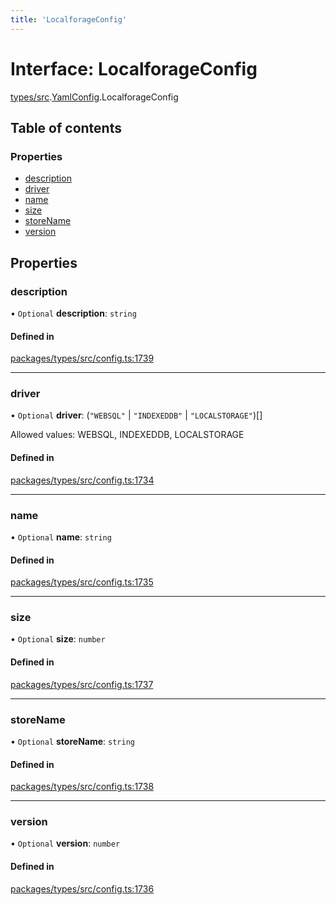 ```yaml
---
title: 'LocalforageConfig'
---
```


# Interface: LocalforageConfig

[types/src](../modules/types_src).[YamlConfig](../modules/types_src.YamlConfig).LocalforageConfig

## Table of contents

### Properties

- [description](types_src.YamlConfig.LocalforageConfig#description)
- [driver](types_src.YamlConfig.LocalforageConfig#driver)
- [name](types_src.YamlConfig.LocalforageConfig#name)
- [size](types_src.YamlConfig.LocalforageConfig#size)
- [storeName](types_src.YamlConfig.LocalforageConfig#storename)
- [version](types_src.YamlConfig.LocalforageConfig#version)

## Properties

### description

• `Optional` **description**: `string`

#### Defined in

[packages/types/src/config.ts:1739](https://github.com/Urigo/graphql-mesh/blob/master/packages/types/src/config.ts#L1739)

___

### driver

• `Optional` **driver**: (``"WEBSQL"`` \| ``"INDEXEDDB"`` \| ``"LOCALSTORAGE"``)[]

Allowed values: WEBSQL, INDEXEDDB, LOCALSTORAGE

#### Defined in

[packages/types/src/config.ts:1734](https://github.com/Urigo/graphql-mesh/blob/master/packages/types/src/config.ts#L1734)

___

### name

• `Optional` **name**: `string`

#### Defined in

[packages/types/src/config.ts:1735](https://github.com/Urigo/graphql-mesh/blob/master/packages/types/src/config.ts#L1735)

___

### size

• `Optional` **size**: `number`

#### Defined in

[packages/types/src/config.ts:1737](https://github.com/Urigo/graphql-mesh/blob/master/packages/types/src/config.ts#L1737)

___

### storeName

• `Optional` **storeName**: `string`

#### Defined in

[packages/types/src/config.ts:1738](https://github.com/Urigo/graphql-mesh/blob/master/packages/types/src/config.ts#L1738)

___

### version

• `Optional` **version**: `number`

#### Defined in

[packages/types/src/config.ts:1736](https://github.com/Urigo/graphql-mesh/blob/master/packages/types/src/config.ts#L1736)
